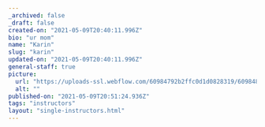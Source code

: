 ```yaml
---
_archived: false
_draft: false
created-on: "2021-05-09T20:40:11.996Z"
bio: "ur mom"
name: "Karin"
slug: "karin"
updated-on: "2021-05-09T20:40:11.996Z"
general-staff: true
picture:
  url: "https://uploads-ssl.webflow.com/60984792b2ffc0d1d0828319/609848a9706ca24cf4e475b8_anyabio.png"
  alt: ""
published-on: "2021-05-09T20:51:24.936Z"
tags: "instructors"
layout: "single-instructors.html"
---
```




